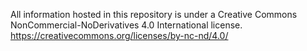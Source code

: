 All information hosted in this repository is under a Creative Commons NonCommercial-NoDerivatives 4.0 International license.
https://creativecommons.org/licenses/by-nc-nd/4.0/
